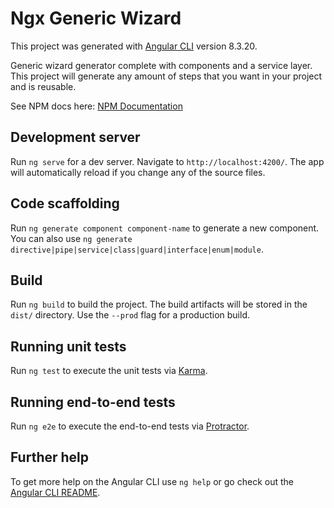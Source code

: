 # Ngx Generic Wizard

This project was generated with [Angular CLI](https://github.com/angular/angular-cli) version 8.3.20.

Generic wizard generator complete with components and a service layer. This project will generate any amount of steps that you want in your project and is reusable.

See NPM docs here: [NPM Documentation](https://github.com/Vorakor/ngx-generic-wizard/blob/master/projects/ngx-generic-wizard/README.md)

## Development server

Run `ng serve` for a dev server. Navigate to `http://localhost:4200/`. The app will automatically reload if you change any of the source files.

## Code scaffolding

Run `ng generate component component-name` to generate a new component. You can also use `ng generate directive|pipe|service|class|guard|interface|enum|module`.

## Build

Run `ng build` to build the project. The build artifacts will be stored in the `dist/` directory. Use the `--prod` flag for a production build.

## Running unit tests

Run `ng test` to execute the unit tests via [Karma](https://karma-runner.github.io).

## Running end-to-end tests

Run `ng e2e` to execute the end-to-end tests via [Protractor](http://www.protractortest.org/).

## Further help

To get more help on the Angular CLI use `ng help` or go check out the [Angular CLI README](https://github.com/angular/angular-cli/blob/master/README.md).
